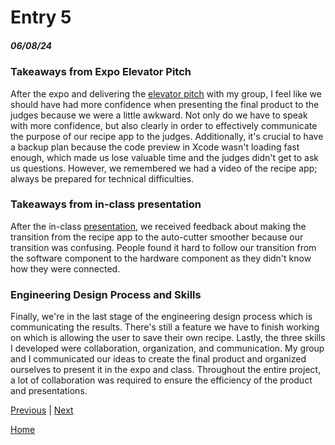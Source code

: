 # Entry 5
##### 06/08/24

### Takeaways from Expo Elevator Pitch

After the expo and delivering the [elevator pitch](https://docs.google.com/document/d/1q1kv5fxVlAfcq-0ERWnh0_SLryxskqKYo2vqAg-qa18/edit) with my group, I feel like we should have had more confidence when presenting the final product to the judges because we were a little awkward. Not only do we have to speak with more confidence, but also clearly in order to effectively communicate the purpose of our recipe app to the judges. Additionally, it's crucial to have a backup plan because the code preview in Xcode wasn't loading fast enough, which made us lose valuable time and the judges didn't get to ask us questions. However, we remembered we had a video of the recipe app; always be prepared for technical difficulties.

### Takeaways from in-class presentation

After the in-class [presentation](https://docs.google.com/presentation/d/1fzJTYPV8W36z7rmppDt6pjyQiK0mtnq6svw637Mek8o/edit#slide=id.p), we received feedback about making the transition from the recipe app to the auto-cutter smoother because our transition was confusing. People found it hard to follow our transition from the software component to the hardware component as they didn't know how they were connected.

### Engineering Design Process and Skills

Finally, we're in the last stage of the engineering design process which is communicating the results. There's still a feature we have to finish working on which is allowing the user to save their own recipe. Lastly, the three skills I developed were collaboration, organization, and communication. My group and I communicated our ideas to create the final product and organized ourselves to present it in the expo and class. Throughout the entire project, a lot of collaboration was required to ensure the efficiency of the product and presentations.


[Previous](entry05.md) | [Next](entry07.md)

[Home](../README.md)
